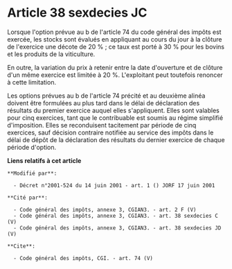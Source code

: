 # Article 38 sexdecies JC

Lorsque l'option prévue au b de l'article 74 du code général des impôts est exercée, les stocks sont évalués en appliquant au
cours du jour à la clôture de l'exercice une décote de 20 % ; ce taux est porté à 30 % pour les bovins et les produits de la
viticulture. 

En outre, la variation du prix à retenir entre la date d'ouverture et de clôture d'un même exercice est limitée à 20 %.
L'exploitant peut toutefois renoncer à cette limitation. 

Les options prévues au b de l'article 74 précité et au deuxième alinéa doivent être formulées au plus tard dans le délai de
déclaration des résultats du premier exercice auquel elles s'appliquent. Elles sont valables pour cinq exercices, tant que le
contribuable est soumis au régime simplifié d'imposition. Elles se reconduisent tacitement par période de cinq exercices,
sauf décision contraire notifiée au service des impôts dans le délai de dépôt de la déclaration des résultats du dernier
exercice de chaque période d'option.

**Liens relatifs à cet article**

	**Modifié par**:

	  - Décret n°2001-524 du 14 juin 2001 - art. 1 () JORF 17 juin 2001

	**Cité par**:

	  - Code général des impôts, annexe 3, CGIAN3. - art. 2 F (V)
	  - Code général des impôts, annexe 3, CGIAN3. - art. 38 sexdecies C (V)
	  - Code général des impôts, annexe 3, CGIAN3. - art. 38 sexdecies JD (V)

	**Cite**:

	  - Code général des impôts, CGI. - art. 74 (V)
